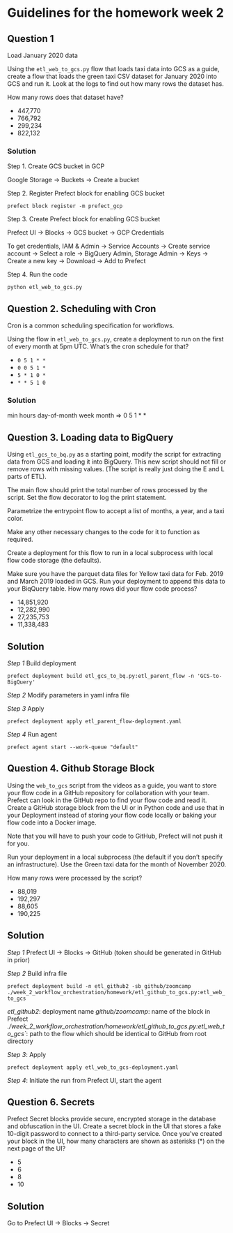 # Guidelines for the homework week 2

## Question 1

Load January 2020 data

Using the `etl_web_to_gcs.py` flow that loads taxi data into GCS as a guide, create a flow that loads the green taxi CSV dataset for January 2020 into GCS and run it. Look at the logs to find out how many rows the dataset has.

How many rows does that dataset have?

* 447,770
* 766,792
* 299,234
* 822,132

### Solution

Step 1. Create GCS bucket in GCP

Google Storage -> Buckets -> Create a bucket

Step 2. Register Prefect block for enabling GCS bucket

`prefect block register -m prefect_gcp`

Step 3. Create Prefect block for enabling GCS bucket

Prefect UI -> Blocks -> GCS bucket -> GCP Credentials

To get credentials, IAM & Admin -> Service Accounts -> Create service account -> Select a role -> BigQuery Admin, Storage Admin -> Keys -> Create a new key -> Download -> Add to Prefect

Step 4. Run the code

`python etl_web_to_gcs.py`

## Question 2. Scheduling with Cron

Cron is a common scheduling specification for workflows. 

Using the flow in `etl_web_to_gcs.py`, create a deployment to run on the first of every month at 5pm UTC. What’s the cron schedule for that?

- `0 5 1 * *`
- `0 0 5 1 *`
- `5 * 1 0 *`
- `* * 5 1 0`

### Solution

min hours day-of-month week month => 0 5 1 * *

## Question 3. Loading data to BigQuery 

Using `etl_gcs_to_bq.py` as a starting point, modify the script for extracting data from GCS and loading it into BigQuery. This new script should not fill or remove rows with missing values. (The script is really just doing the E and L parts of ETL).

The main flow should print the total number of rows processed by the script. Set the flow decorator to log the print statement.

Parametrize the entrypoint flow to accept a list of months, a year, and a taxi color. 

Make any other necessary changes to the code for it to function as required.

Create a deployment for this flow to run in a local subprocess with local flow code storage (the defaults).

Make sure you have the parquet data files for Yellow taxi data for Feb. 2019 and March 2019 loaded in GCS. Run your deployment to append this data to your BiqQuery table. How many rows did your flow code process?

- 14,851,920
- 12,282,990
- 27,235,753
- 11,338,483

## Solution

*Step 1* Build deployment

`prefect deployment build etl_gcs_to_bq.py:etl_parent_flow -n 'GCS-to-BigQuery'`

*Step 2* Modify parameters in yaml infra file

*Step 3* Apply

`prefect deployment apply etl_parent_flow-deployment.yaml `

*Step 4* Run agent

`prefect agent start --work-queue "default"`

## Question 4. Github Storage Block

Using the `web_to_gcs` script from the videos as a guide, you want to store your flow code in a GitHub repository for collaboration with your team. Prefect can look in the GitHub repo to find your flow code and read it. Create a GitHub storage block from the UI or in Python code and use that in your Deployment instead of storing your flow code locally or baking your flow code into a Docker image. 

Note that you will have to push your code to GitHub, Prefect will not push it for you.

Run your deployment in a local subprocess (the default if you don’t specify an infrastructure). Use the Green taxi data for the month of November 2020.

How many rows were processed by the script?

- 88,019
- 192,297
- 88,605
- 190,225

## Solution

*Step 1* Prefect UI -> Blocks -> GitHub (token should be generated in GitHub in prior)

*Step 2* Build infra file

`prefect deployment build -n etl_github2 -sb github/zoomcamp ./week_2_workflow_orchestration/homework/etl_github_to_gcs.py:etl_web_to_gcs`

*etl_github2*: deployment name
*github/zoomcamp*: name of the block in Prefect
*./week_2_workflow_orchestration/homework/etl_github_to_gcs.py:etl_web_to_gcs`*: path to the flow which should be identical to GitHub from root directory

*Step 3*: Apply

`prefect deployment apply etl_web_to_gcs-deployment.yaml`

*Step 4*: Initiate the run from Prefect UI, start the agent

## Question 6. Secrets

Prefect Secret blocks provide secure, encrypted storage in the database and obfuscation in the UI. Create a secret block in the UI that stores a fake 10-digit password to connect to a third-party service. Once you’ve created your block in the UI, how many characters are shown as asterisks (*) on the next page of the UI?

- 5
- 6
- 8
- 10

## Solution

Go to Prefect UI -> Blocks -> Secret
